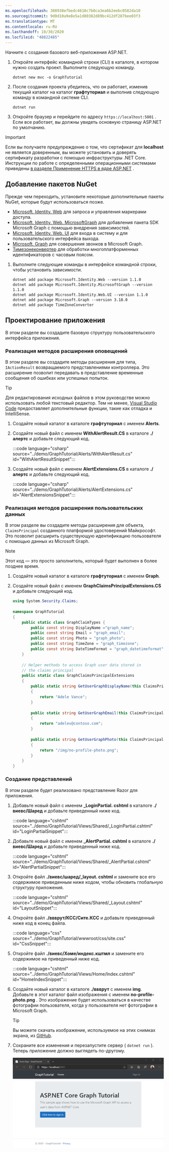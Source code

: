 ```yaml
---
ms.openlocfilehash: 308938efbedc4618c7b0ca3ea6b2eebc0582da10
ms.sourcegitcommit: 9d0d10a9e8e5a1d80382d89bc412df287bee03f3
ms.translationtype: MT
ms.contentlocale: ru-RU
ms.lasthandoff: 10/30/2020
ms.locfileid: "48822485"
---
```

<!-- markdownlint-disable MD002 MD041 -->

Начните с создания базового веб-приложения ASP.NET.

1. Откройте интерфейс командной строки (CLI) в каталоге, в котором нужно создать проект. Выполните следующую команду.

    ```Shell
    dotnet new mvc -o GraphTutorial
    ```

1. После создания проекта убедитесь, что он работает, изменив текущий каталог на каталог **графтуториал** и выполнив следующую команду в командной системе CLI.

    ```Shell
    dotnet run
    ```

1. Откройте браузер и перейдите по адресу `https://localhost:5001` . Если все работает, вы должны увидеть основную страницу ASP.NET по умолчанию.

> [!IMPORTANT]
> Если вы получаете предупреждение о том, что сертификат для **localhost** не является доверенным, вы можете установить и доверять сертификату разработки с помощью инфраструктуры .NET Core. Инструкции по работе с определенными операционными системами приведены [в разделе Применение HTTPS в ядре ASP.NET](/aspnet/core/security/enforcing-ssl?view=aspnetcore-3.1) .

## <a name="add-nuget-packages"></a>Добавление пакетов NuGet

Прежде чем переходить, установите некоторые дополнительные пакеты NuGet, которые будут использоваться позже.

- [Microsoft. Identity. Web](https://www.nuget.org/packages/Microsoft.Identity.Web/) для запроса и управления маркерами доступа.
- [Microsoft. Identity. Web. MicrosoftGraph](https://www.nuget.org/packages/Microsoft.Identity.Web.MicrosoftGraph/) для добавления пакета SDK Microsoft Graph с помощью внедрения зависимостей.
- [Microsoft. Identity. Web. UI](https://www.nuget.org/packages/Microsoft.Identity.Web.UI/) для входа в систему и для пользовательского интерфейса выхода.
- [Microsoft. Graph](https://www.nuget.org/packages/Microsoft.Graph/) для совершения звонков в Microsoft Graph.
- [Тимезонеконвертер](https://github.com/mj1856/TimeZoneConverter) для обработки многоплатформенных идентификаторов с часовым поясом.

1. Выполните следующие команды в интерфейсе командной строки, чтобы установить зависимости.

    ```Shell
    dotnet add package Microsoft.Identity.Web --version 1.1.0
    dotnet add package Microsoft.Identity.MicrosoftGraph --version 1.1.0
    dotnet add package Microsoft.Identity.Web.UI --version 1.1.0
    dotnet add package Microsoft.Graph --version 3.18.0
    dotnet add package TimeZoneConverter
    ```

## <a name="design-the-app"></a>Проектирование приложения

В этом разделе вы создадите базовую структуру пользовательского интерфейса приложения.

### <a name="implement-alert-extension-methods"></a>Реализация методов расширения оповещений

В этом разделе вы создадите методы расширения для типа, `IActionResult` возвращаемого представлениями контроллера. Это расширение позволит передавать в представление временные сообщения об ошибках или успешных попыток.

> [!TIP]
> Для редактирования исходных файлов в этом руководстве можно использовать любой текстовый редактор. Тем не менее, [Visual Studio Code](https://code.visualstudio.com/) предоставляет дополнительные функции, такие как отладка и IntelliSense.

1. Создайте новый каталог в каталоге **графтуториал** с именем **Alerts**.

1. Создайте новый файл с именем **WithAlertResult.CS** в каталоге **./алертс** и добавьте следующий код.

    :::code language="csharp" source="../demo/GraphTutorial/Alerts/WithAlertResult.cs" id="WithAlertResultSnippet":::

1. Создайте новый файл с именем **AlertExtensions.CS** в каталоге **./алертс** и добавьте следующий код.

    :::code language="csharp" source="../demo/GraphTutorial/Alerts/AlertExtensions.cs" id="AlertExtensionsSnippet":::

### <a name="implement-user-data-extension-methods"></a>Реализация методов расширения пользовательских данных

В этом разделе вы создадите методы расширения для объекта, `ClaimsPrincipal` созданного платформой удостоверений Майкрософт. Это позволит расширить существующую идентификацию пользователя с помощью данных из Microsoft Graph.

> [!NOTE]
> Этот код — это просто заполнитель, который будет выполнен в более позднее время.

1. Создайте новый каталог в каталоге **графтуториал** с именем **Graph**.

1. Создайте новый файл с именем **GraphClaimsPrincipalExtensions.CS** и добавьте следующий код.

    ```csharp
    using System.Security.Claims;

    namespace GraphTutorial
    {
        public static class GraphClaimTypes {
            public const string DisplayName ="graph_name";
            public const string Email = "graph_email";
            public const string Photo = "graph_photo";
            public const string TimeZone = "graph_timezone";
            public const string DateTimeFormat = "graph_datetimeformat";
        }

        // Helper methods to access Graph user data stored in
        // the claims principal
        public static class GraphClaimsPrincipalExtensions
        {
            public static string GetUserGraphDisplayName(this ClaimsPrincipal claimsPrincipal)
            {
                return "Adele Vance";
            }

            public static string GetUserGraphEmail(this ClaimsPrincipal claimsPrincipal)
            {
                return "adelev@contoso.com";
            }

            public static string GetUserGraphPhoto(this ClaimsPrincipal claimsPrincipal)
            {
                return "/img/no-profile-photo.png";
            }
        }
    }
    ```

### <a name="create-views"></a>Создание представлений

В этом разделе будет реализовано представление Razor для приложения.

1. Добавьте новый файл с именем **_LoginPartial. cshtml** в каталоге **./виевс/Шаред** и добавьте приведенный ниже код.

    :::code language="cshtml" source="../demo/GraphTutorial/Views/Shared/_LoginPartial.cshtml" id="LoginPartialSnippet":::

1. Добавьте новый файл с именем **_AlertPartial. cshtml** в каталоге **./виевс/Шаред** и добавьте приведенный ниже код.

    :::code language="cshtml" source="../demo/GraphTutorial/Views/Shared/_AlertPartial.cshtml" id="AlertPartialSnippet":::

1. Откройте файл **./виевс/шаред/_layout. cshtml** и замените все его содержимое приведенным ниже кодом, чтобы обновить глобальную структуру приложения.

    :::code language="cshtml" source="../demo/GraphTutorial/Views/Shared/_Layout.cshtml" id="LayoutSnippet":::

1. Откройте файл **./ввврут/КСС/Сите.КСС** и добавьте приведенный ниже код в конец файла.

    :::code language="css" source="../demo/GraphTutorial/wwwroot/css/site.css" id="CssSnippet":::

1. Откройте файл **./виевс/Хоме/индекс.кштмл** и замените его содержимое на приведенный ниже код.

    :::code language="cshtml" source="../demo/GraphTutorial/Views/Home/Index.cshtml" id="HomeIndexSnippet":::

1. Создайте новый каталог в каталоге **./ввврут** с именем **img**. Добавьте в этот каталог файл изображения с именем **no-profile-photo.png** . Это изображение будет использоваться в качестве фотографии пользователя, когда у пользователя нет фотографии в Microsoft Graph.

    > [!TIP]
    > Вы можете скачать изображение, используемое на этих снимках экрана, из [GitHub](https://github.com/microsoftgraph/msgraph-training-aspnet-core/blob/master/demo/GraphTutorial/wwwroot/img/no-profile-photo.png).

1. Сохраните все изменения и перезапустите сервер ( `dotnet run` ). Теперь приложение должно выглядеть по-другому.

    ![Снимок экрана с переработанной домашней страницей](./images/create-app-01.png)
